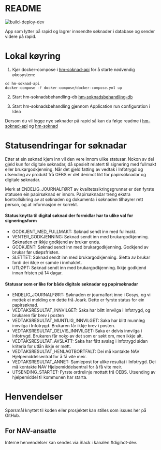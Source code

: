 # README
![build-deploy-dev](https://github.com/navikt/hm-soknadsbehandling/workflows/Build%20and%20deploy/badge.svg)

App som lytter på rapid og lagrer innsendte søknader i database og sender videre på rapid.


# Lokal køyring

1. Kjør docker-compose i [hm-soknad-api](https://github.com/navikt/hm-soknad-api) for å starte nødvendig økosystem:
```
cd hm-soknad-api
docker-compose -f docker-compose/docker-compose.yml up
```
2. Start hm-soknadsbehandling-db [hm-soknadsbehandling-db](https://github.com/navikt/hm-soknadsbehandling-db)

3. Start hm-soknadsbehandling gjennom Application run configuration i Idea

Dersom du vil legge nye søknader på rapid så kan du følge readme i [hm-soknad-api](https://github.com/navikt/hm-soknad-api) og
[hm-soknad](https://github.com/navikt/hm-soknad)

# Statusendringar for søknadar
Etter at ein søknad kjem inn vil den vere innom ulike statusar. Nokon av dei gjeld kun for digitale søknadar, då spesielt relatert til signering
med fullmakt eller brukargodkjenning. Når det gjeld fatting av vedtak i Infotrygd og utsending av produkt frå OEBS er det derimot likt for 
papirsøknadar og digitale søknadar. 

Merk at ENDELIG_JOURNALFØRT av kvalitetssikringsgrunnar er den fyrste statusen ein papirsøknad er innom. Papirsøknadar treng ekstra kontrollsikring av 
at søknaden og dokumenta i søknaden tilhøyrer rett person, og at informasjon er korrekt.

#### Status knytta til digital søknad der formidlar har to ulike val for signeringsform
- GODKJENT_MED_FULLMAKT: Søknad sendt inn med fullmakt.
- VENTER_GODKJENNING: Søknad sendt inn med brukargodkjenning. Søknaden er ikkje godkjend av brukar enda.
- GODKJENT: Søknad sendt inn med brukargodkjenning. Godkjend av brukar før utløpsfristen.
- SLETTET: Søknad sendt inn med brukargodkjenning. Sletta av brukar fordi dei ikkje er samde i innhaldet.
- UTLØPT: Søknad sendt inn med brukargodkjenning. Ikkje godkjend innan fristen på 14 dagar.
  
#### Statusar som er like for både digitale søknadar og papirsøknadar
- ENDELIG_JOURNALFØRT: Søknaden er journalført inne i Gosys, og vi mottek ei melding om dette frå Joark. Dette er fyrste status for ein papirsøknad.
- VEDTAKSRESULTAT_INNVILGET: Saka har blitt innvilga i Infotrygd, og brukaren får brev i posten
- VEDTAKSRESULTAT_MUNTLIG_INNVILGET: Saka har blitt munnleg innvilga i Infotrygd. Brukaren får ikkje brev i posten. 
- VEDTAKSRESULTAT_DELVIS_INNVILGET: Saka er delvis innvilga i Infotrygd. Brukaren får noko av det som er søkt om, men ikkje alt.
- VEDTAKSRESULTAT_AVSLÅTT: Saka har fått avslag i Infotrygd sidan kriteria for utlån ikkje er møtt.
- VEDTAKSRESULTAT_HENLAGTBORTFALT: Dei må kontakte NAV Hjelpemiddelsentral for å få vite meir.
- VEDTAKSRESULTAT_ANNET: Samlepost for ulike resultat i Infotrygd. Dei må kontakte NAV Hjelpemiddelsentral for å få vite meir.
- UTSENDING_STARTET: Fyrste ordrelinje mottatt frå OEBS. Utsending av hjelpemiddel til kommunen har starta.

# Henvendelser

Spørsmål knyttet til koden eller prosjektet kan stilles som issues her på GitHub.

## For NAV-ansatte

Interne henvendelser kan sendes via Slack i kanalen #digihot-dev.
